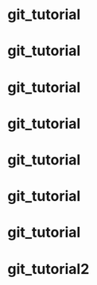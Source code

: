 # git_tutorial
# git_tutorial
# git_tutorial
# git_tutorial
# git_tutorial
# git_tutorial
# git_tutorial
# git_tutorial2
